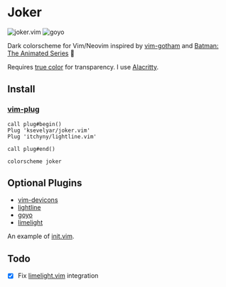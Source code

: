 # Joker

![joker.vim](https://i.imgur.com/XFf02K8.png)
![goyo](https://i.imgur.com/nSz4Gg5.png)

Dark colorscheme for Vim/Neovim inspired by [vim-gotham](https://github.com/whatyouhide/vim-gotham) and [Batman: The Animated Series](https://www.youtube.com/watch?v=-XJ3HJXxDwc) 🖤

Requires [true color](https://gist.github.com/XVilka/8346728#now-supporting-true-color) for transparency. I use [Alacritty](https://github.com/alacritty/alacritty).

## Install

### [vim-plug](https://github.com/junegunn/vim-plug)

```vim
call plug#begin()
Plug 'ksevelyar/joker.vim'
Plug 'itchyny/lightline.vim'

call plug#end()

colorscheme joker
```

## Optional Plugins

- [vim-devicons](https://github.com/ryanoasis/vim-devicons)
- [lightline](https://github.com/itchyny/lightline.vim)
- [goyo](https://github.com/junegunn/goyo.vim)
- [limelight](https://github.com/junegunn/limelight.vim)

An example of [init.vim](https://github.com/ksevelyar/dotfiles/blob/master/home/.config/nvim/init.vim).

## Todo

- [x] Fix [limelight.vim](https://github.com/junegunn/limelight.vim) integration
